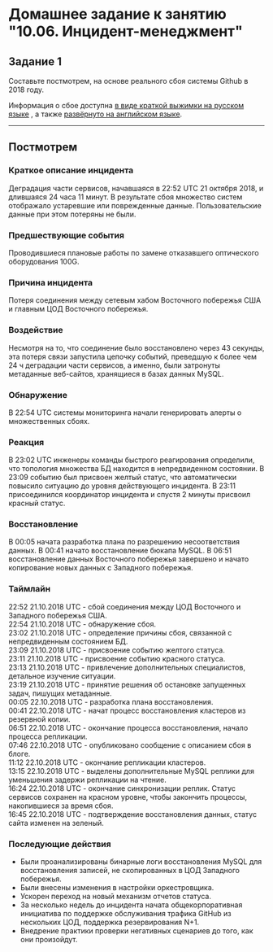 # Домашнее задание к занятию "10.06. Инцидент-менеджмент"

## Задание 1

Составьте постмотрем, на основе реального сбоя системы Github в 2018 году.

Информация о сбое доступна [в виде краткой выжимки на русском языке](https://habr.com/ru/post/427301/) , а
также [развёрнуто на английском языке](https://github.blog/2018-10-30-oct21-post-incident-analysis/).

---

## Постмотрем

### Краткое описание инцидента

Деградация части сервисов, начавшаяся в 22:52 UTC 21 октября 2018, и длившаяся 24 часа 11 минут. В результате сбоя множество систем отображало устаревшие или поврежденные данные. Пользовательские данные при этом потеряны не были. 

### Предшествующие события

Проводившиеся плановые работы по замене отказавшего оптического оборудования 100G.

### Причина инцидента

Потеря соединения между сетевым хабом Восточного побережья США и главным ЦОД Восточного побережья. 

### Воздействие

Несмотря на то, что соединение было восстановлено через 43 секунды, эта потеря связи запустила цепочку событий, преведшую к более чем 24 ч деградации части сервисов, а именно, были затронуты метаданные веб-сайтов, хранящиеся в базах данных MySQL. 

### Обнаружение

В 22:54 UTC системы мониторинга начали генерировать алерты о множественных сбоях. 

### Реакция

В 23:02 UTC инженеры команды быстрого реагирования определили, что топология множества БД находится в непредвиденном состоянии. В 23:09 событию был присвоен желтый статус, что автоматически повысило ситуацию до уровня действующего инцидента. В 23:11 присоединился координатор инцидента и спустя 2 минуты присвоил красный статус. 

### Восстановление

В 00:05 начата разработка плана по разрешению несоответствия данных. В 00:41 начато восстановление бюкапа MySQL. В 06:51 восстановление данных Восточного побережья завершено и начато копирование новых данных с Западного побережья. 

### Таймлайн

22:52 21.10.2018 UTC - сбой соединения между ЦОД Восточного и Западного побережья США.  
22:54 21.10.2018 UTC - обнаружение сбоя.  
23:02 21.10.2018 UTC - определение причины сбоя, связанной с непредвиденным состоянием БД.  
23:09 21.10.2018 UTC - присвоение событию желтого статуса.  
23:11 21.10.2018 UTC - присвоение событию красного статуса.  
23:13 21.10.2018 UTC - привлечение дополнительных специалистов, детальное изучение ситуации.  
23:19 21.10.2018 UTC - принятие решения об остановке запущенных задач, пишущих метаданные.  
00:05 22.10.2018 UTC - разработка плана восстановления.  
00:41 22.10.2018 UTC - начат процесс восстановления кластеров из резервной копии.  
06:51 22.10.2018 UTC - окончание процесса восстановления, начало процесса репликации.  
07:46 22.10.2018 UTC - опубликовано сообщение с описанием сбоя в блоге.  
11:12 22.10.2018 UTC - окончание репликации кластеров.  
13:15 22.10.2018 UTC - выделены дополнительные MySQL реплики для уменьшения задержи репликации на чтение.  
16:24 22.10.2018 UTC - окончание синхронизации реплик. Статус сервисов сохранен на красном уровне, чтобы закончить процессы, накопившиеся за время сбоя.  
16:45 22.10.2018 UTC - подтверждение восстановления данных, статус сайта изменен на зеленый.  

### Последующие действия

- Были проанализированы бинарные логи восстановления MySQL для восстановления записей, не скопированных в ЦОД Западного побережья.
- Были внесены изменения в настройки оркестровщика.
- Ускорен переход на новый механизм отчетов статуса.
- За несколько недель до инцидента начата общекорпоративная инициатива по поддержке обслуживания трафика GitHub из нескольких ЦОД, поддержка резервирования N+1.
- Внедрение практики проверки негативных сценариев до того, как они произойдут.
